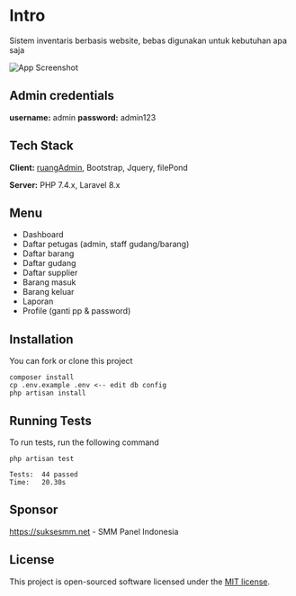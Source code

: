 # Intro
Sistem inventaris berbasis website, bebas digunakan untuk kebutuhan apa saja

![App Screenshot](https://github.com/superXdev/Sistem-Inventaris-Barang/raw/master/ss.png)

## Admin credentials
**username:** admin
**password:** admin123

## Tech Stack

**Client:** [ruangAdmin](https://github.com/indrijunanda/RuangAdmin), Bootstrap, Jquery, filePond

**Server:** PHP 7.4.x, Laravel 8.x

  
## Menu

- Dashboard
- Daftar petugas (admin, staff gudang/barang)
- Daftar barang
- Daftar gudang
- Daftar supplier
- Barang masuk
- Barang keluar
- Laporan
- Profile (ganti pp & password)
  
## Installation 

You can fork or clone this project

```
composer install
cp .env.example .env <-- edit db config
php artisan install
```

## Running Tests

To run tests, run the following command

```
php artisan test
```

```
Tests:  44 passed
Time:   20.30s
```

## Sponsor
https://suksesmm.net - SMM Panel Indonesia

## License

This project is open-sourced software licensed under the [MIT license](https://opensource.org/licenses/MIT). 
